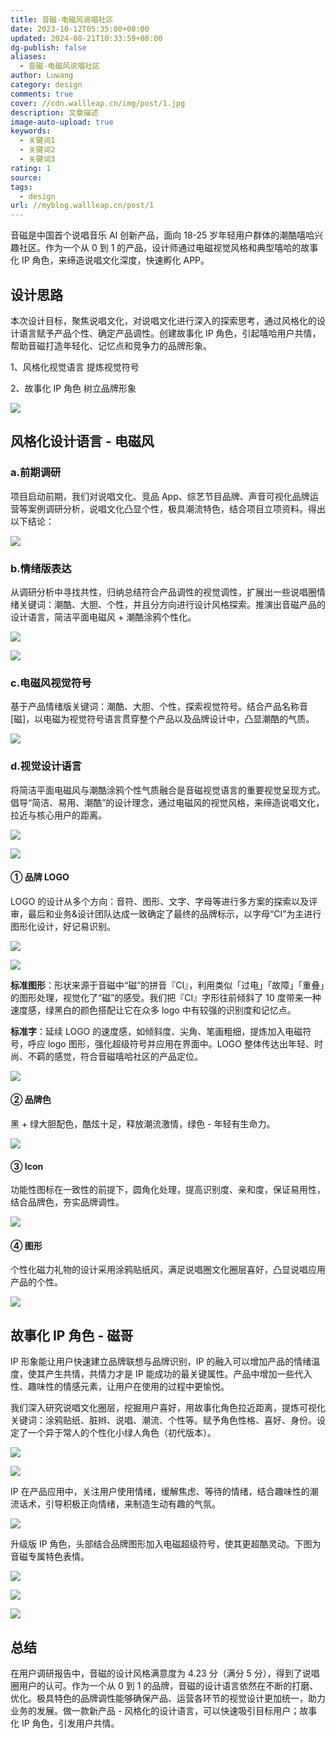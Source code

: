 ```yaml
---
title: 音磁-电磁风说唱社区
date: 2023-10-12T05:35:00+08:00
updated: 2024-08-21T10:33:59+08:00
dg-publish: false
aliases:
  - 音磁-电磁风说唱社区
author: Luwang
category: design
comments: true
cover: //cdn.wallleap.cn/img/post/1.jpg
description: 文章描述
image-auto-upload: true
keywords:
  - 关键词1
  - 关键词2
  - 关键词3
rating: 1
source: 
tags:
  - design
url: //myblog.wallleap.cn/post/1
---
```


音磁是中国首个说唱音乐 AI 创新产品，面向 18-25 岁年轻用户群体的潮酷嘻哈兴趣社区。作为一个从 0 到 1 的产品，设计师通过电磁视觉风格和典型嘻哈的故事化 IP 角色，来缔造说唱文化深度，快速孵化 APP。

## 设计思路

本次设计目标，聚焦说唱文化，对说唱文化进行深入的探索思考，通过风格化的设计语言赋予产品个性、确定产品调性。创建故事化 IP 角色，引起嘻哈用户共情，帮助音磁打造年轻化、记忆点和竞争力的品牌形象。

1、风格化视觉语言 提炼视觉符号

2、故事化 IP 角色 树立品牌形象

![](https://cdn.wallleap.cn/img/pic/illustration/202310121735737.png)

## 风格化设计语言 - 电磁风

### a.前期调研

项目启动前期，我们对说唱文化、竞品 App、综艺节目品牌、声音可视化品牌运营等案例调研分析，说唱文化凸显个性，极具潮流特色，结合项目立项资料。得出以下结论：

![](https://cdn.wallleap.cn/img/pic/illustration/202310121736247.png)

### b.情绪版表达

从调研分析中寻找共性，归纳总结符合产品调性的视觉调性，扩展出一些说唱圈情绪关键词：潮酷、大胆、个性，并且分方向进行设计风格探索。推演出音磁产品的设计语言，简洁平面电磁风 + 潮酷涂鸦个性化。

![](https://cdn.wallleap.cn/img/pic/illustration/202310121736227.png)

![](https://cdn.wallleap.cn/img/pic/illustration/202310121736783.png)

### c.电磁风视觉符号

基于产品情绪版关键词：潮酷、大胆、个性，探索视觉符号。结合产品名称音 [磁]，以电磁为视觉符号语言贯穿整个产品以及品牌设计中，凸显潮酷的气质。

![](https://cdn.wallleap.cn/img/pic/illustration/202310121737955.png)

### d.视觉设计语言

将简洁平面电磁风与潮酷涂鸦个性气质融合是音磁视觉语言的重要视觉呈现方式。倡导“简洁、易用、潮酷”的设计理念，通过电磁风的视觉风格，来缔造说唱文化，拉近与核心用户的距离。

![](https://cdn.wallleap.cn/img/pic/illustration/202310121737106.png)

![](https://cdn.wallleap.cn/img/pic/illustration/202310121737351.png)

#### ① 品牌 LOGO

LOGO 的设计从多个方向：音符、图形、文字、字母等进行多方案的探索以及评审，最后和业务&设计团队达成一致确定了最终的品牌标示，以字母“CI”为主进行图形化设计，好记易识别。

![](https://cdn.wallleap.cn/img/pic/illustration/202310121737577.png)

![](https://cdn.wallleap.cn/img/pic/illustration/202310121738743.png)

**标准图形**：形状来源于音磁中“磁”的拼音『CI』，利用类似「过电」「故障」「重叠」的图形处理，视觉化了“磁”的感受。我们把『CI』字形往前倾斜了 10 度带来一种速度感，绿黑白的颜色搭配让它在众多 logo 中有较强的识别度和记忆点。

**标准字**：延续 LOGO 的速度感，如倾斜度、尖角、笔画粗细，提炼加入电磁符号，呼应 logo 图形，强化超级符号并应用在界面中。LOGO 整体传达出年轻、时尚、不羁的感觉，符合音磁嘻哈社区的产品定位。

![](https://cdn.wallleap.cn/img/pic/illustration/202310121738315.gif)

#### ② 品牌色

黑 + 绿大胆配色，酷炫十足，释放潮流激情，绿色 - 年轻有生命力。

![](https://cdn.wallleap.cn/img/pic/illustration/202310121739744.png)

#### ③ Icon

功能性图标在一致性的前提下，圆角化处理，提高识别度、亲和度，保证易用性，结合品牌色，夯实品牌调性。

![](https://cdn.wallleap.cn/img/pic/illustration/202310121739521.png)

#### ④ 图形

个性化磁力礼物的设计采用涂鸦贴纸风，满足说唱圈文化圈层喜好，凸显说唱应用产品的个性。

![](https://cdn.wallleap.cn/img/pic/illustration/202310121739109.png)

## 故事化 IP 角色 - 磁哥

IP 形象能让用户快速建立品牌联想与品牌识别，IP 的融入可以增加产品的情绪温度，使其产生共情，共情力才是 IP 能成功的最关键属性。产品中增加一些代入性、趣味性的情感元素，让用户在使用的过程中更愉悦。

我们深入研究说唱文化圈层，挖掘用户喜好，用故事化角色拉近距离，提炼可视化关键词：涂鸦贴纸、脏辫、说唱、潮流、个性等。赋予角色性格、喜好、身份。设定了一个异于常人的个性化小绿人角色（初代版本）。

![](https://cdn.wallleap.cn/img/pic/illustration/202310121740664.png)

![](https://cdn.wallleap.cn/img/pic/illustration/202310121740097.png)

IP 在产品应用中，关注用户使用情绪，缓解焦虑、等待的情绪，结合趣味性的潮流话术，引导积极正向情绪，来制造生动有趣的气氛。

![](https://cdn.wallleap.cn/img/pic/illustration/202310121740816.png)

升级版 IP 角色，头部结合品牌图形加入电磁超级符号，使其更超酷灵动。下图为音磁专属特色表情。

![](https://cdn.wallleap.cn/img/pic/illustration/202310121740555.png)

![](https://cdn.wallleap.cn/img/pic/illustration/202310121740874.png)

![](https://cdn.wallleap.cn/img/pic/illustration/202310121740237.png)

## 总结

在用户调研报告中，音磁的设计风格满意度为 4.23 分（满分 5 分），得到了说唱圈用户的认可。作为一个从 0 到 1 的品牌，音磁的设计语言依然在不断的打磨、优化。极具特色的品牌调性能够确保产品、运营各环节的视觉设计更加统一，助力业务的发展。做一款新产品 - 风格化的设计语言，可以快速吸引目标用户；故事化 IP 角色，引发用户共情。

